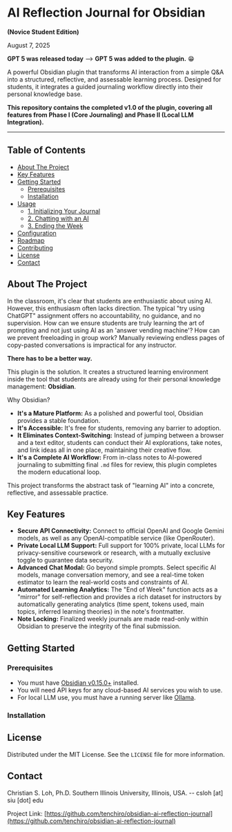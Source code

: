 # AI Reflection Journal for Obsidian
**(Novice Student Edition)**

August 7, 2025 

**GPT 5 was released today** --> **GPT 5 was added to the plugin.** 😁
<!-- ACTION: Create a GIF showing the core workflow: 1. Initializing a note, 2. Adding a chat entry, 3. Ending the week and showing the analytics. Then, replace this comment with the markdown for the GIF. -->
<!-- Example: ![Plugin Demo GIF](https://raw.githubusercontent.com/your-username/obsidian-ai-reflection-journal/main/docs/plugin-demo.gif) -->

A powerful Obsidian plugin that transforms AI interaction from a simple Q&A into a structured, reflective, and assessable learning process. Designed for students, it integrates a guided journaling workflow directly into their personal knowledge base.

**This repository contains the completed v1.0 of the plugin, covering all features from Phase I (Core Journaling) and Phase II (Local LLM Integration).**

---

## Table of Contents

- [About The Project](#about-the-project)
- [Key Features](#key-features)
- [Getting Started](#getting-started)
  - [Prerequisites](#prerequisites)
  - [Installation](#installation)
- [Usage](#usage)
  - [1. Initializing Your Journal](#1-initializing-your-journal)
  - [2. Chatting with an AI](#2-chatting-with-an-ai)
  - [3. Ending the Week](#3-ending-the-week)
- [Configuration](#configuration)
- [Roadmap](#roadmap)
- [Contributing](#contributing)
- [License](#license)
- [Contact](#contact)

## About The Project

In the classroom, it's clear that students are enthusiastic about using AI. However, this enthusiasm often lacks direction. The typical "try using ChatGPT" assignment offers no accountability, no guidance, and no supervision. How can we ensure students are truly learning the art of prompting and not just using AI as an 'answer vending machine'? How can we prevent freeloading in group work? Manually reviewing endless pages of copy-pasted conversations is impractical for any instructor.

**There has to be a better way.**

This plugin is the solution. It creates a structured learning environment inside the tool that students are already using for their personal knowledge management: **Obsidian**.

Why Obsidian?
*   **It's a Mature Platform:** As a polished and powerful tool, Obsidian provides a stable foundation.
*   **It's Accessible:** It's free for students, removing any barrier to adoption.
*   **It Eliminates Context-Switching:** Instead of jumping between a browser and a text editor, students can conduct their AI explorations, take notes, and link ideas all in one place, maintaining their creative flow.
*   **It's a Complete AI Workflow:** From in-class notes to AI-powered journaling to submitting final `.md` files for review, this plugin completes the modern educational loop.

This project transforms the abstract task of "learning AI" into a concrete, reflective, and assessable practice.

<!-- ACTION: Add a screenshot of the main chat interface here. -->
<!-- Example: ![Screenshot of Chat Modal](https://raw.githubusercontent.com/your-username/obsidian-ai-reflection-journal/main/docs/chat-modal.png) -->

## Key Features

-   **Secure API Connectivity:** Connect to official OpenAI and Google Gemini models, as well as any OpenAI-compatible service (like OpenRouter).
-   **Private Local LLM Support:** Full support for 100% private, local LLMs for privacy-sensitive coursework or research, with a mutually exclusive toggle to guarantee data security.
-   **Advanced Chat Modal:** Go beyond simple prompts. Select specific AI models, manage conversation memory, and see a real-time token estimator to learn the real-world costs and constraints of AI.
-   **Automated Learning Analytics:** The "End of Week" function acts as a "mirror" for self-reflection and provides a rich dataset for instructors by automatically generating analytics (time spent, tokens used, main topics, inferred learning theories) in the note's frontmatter.
-   **Note Locking:** Finalized weekly journals are made read-only within Obsidian to preserve the integrity of the final submission.

## Getting Started

### Prerequisites

-   You must have [Obsidian v0.15.0+](https://obsidian.md/) installed.
-   You will need API keys for any cloud-based AI services you wish to use.
-   For local LLM use, you must have a running server like [Ollama](https://ollama.com/).

### Installation

## License

Distributed under the MIT License. See the `LICENSE` file for more information.

## Contact

Christian S. Loh, Ph.D. Southern Illinois University, Illinois, USA. -- csloh [at] siu [dot] edu
<!-- [@YourTwitterHandle](https://twitter.com/YourTwitterHandle) – you@example.com -->

Project Link: [https://github.com/tenchiro/obsidian-ai-reflection-journal](https://github.com/tenchiro/obsidian-ai-reflection-journal)

<!-- ## Funding URL

You can include funding URLs where people who use your plugin can financially support it.

The simple way is to set the `fundingUrl` field to your link in your `manifest.json` file:

```json
{
    "fundingUrl": "https://buymeacoffee.com"
}
```

If you have multiple URLs, you can also do:

```json
{
    "fundingUrl": {
        "Buy Me a Coffee": "https://buymeacoffee.com",
        "GitHub Sponsor": "https://github.com/sponsors",
        "Patreon": "https://www.patreon.com/"
    }
}
```

-->
